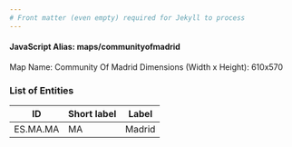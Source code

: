 ```yaml
---
# Front matter (even empty) required for Jekyll to process
---
```


#### JavaScript Alias: maps/communityofmadrid

Map Name: Community Of Madrid
Dimensions (Width x Height): 610x570





### List of Entities

ID | Short label | Label
---|---|---|
ES.MA.MA | MA | Madrid